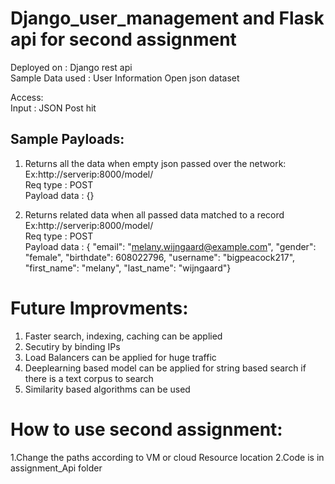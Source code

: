 # Django_user_management and Flask api for second assignment

Deployed on : Django rest api<br/>
Sample Data used : User Information Open json dataset

Access:<br/>
Input : JSON Post hit 

## Sample Payloads:<br/>

1. Returns all the data when empty json passed over the network:<br/>
Ex:http://serverip:8000/model/ <br/>
Req type : POST <br/>
Payload data : {}

2. Returns related data when all passed data matched to a record<br/>
Ex:http://serverip:8000/model/<br/>
Req type : POST <br/>
Payload data : {
    "email": "melany.wijngaard@example.com",
    "gender": "female",
    "birthdate": 608022796,
   "username": "bigpeacock217",
    "first_name": "melany",
    "last_name": "wijngaard"}

# Future Improvments:

1. Faster search, indexing, caching can be applied
2. Secutiry by binding IPs
3. Load Balancers can be applied for huge traffic
4. Deeplearning based model can be applied for string based search if there is a text corpus to search
5. Similarity based algorithms can be used

# How to use second assignment:
1.Change the paths according to VM or cloud Resource location
2.Code is in assignment_Api folder

